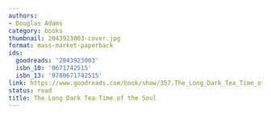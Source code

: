 ```yaml
---
authors:
- Douglas Adams
category: books
thumbnail: 2043923003-cover.jpg
format: mass-market-paperback
ids:
  goodreads: '2043923003'
  isbn_10: '0671742515'
  isbn_13: '9780671742515'
link: https://www.goodreads.com/book/show/357.The_Long_Dark_Tea_Time_of_the_Soul
status: read
title: The Long Dark Tea-Time of the Soul
---
```

